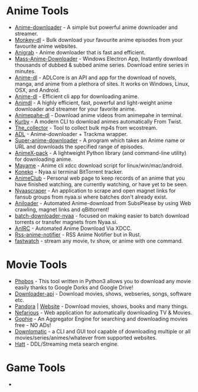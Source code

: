 # Anime Tools

-   [Anime-downloader](https://github.com/anime-dl/anime-downloader) - A simple but powerful anime downloader and streamer.
-   [Monkey-dl](https://github.com/Oshan96/monkey-dl) - Bulk download your favourite anime episodes from your favourite anime websites.
-   [Anigrab](https://github.com/ngomile/anigrab) - Anime downloader that is fast and efficient.
-   [Mass-Anime-Downloader](https://github.com/Zebraslive/Mass-Anime-Downloader) - Windows Electron App, Instantly download thousands of dubbed & subbed anime series. Download entire series in minutes.
-   [Anime-dl](https://github.com/vrienstudios/anime-dl) - ADLCore is an API and app for the download of novels, manga, and anime from a plethora of sites. It works on Windows, Linux, OSX, and Android.
-   [Anime-dl](https://github.com/gabelluardo/anime-dl) - Efficient cli app for downloading anime.
-   [Animdl](https://github.com/justfoolingaround/animdl) - A highly efficient, fast, powerful and light-weight anime downloader and streamer for your favorite anime.
-   [Animepahe-dl](https://github.com/KevCui/animepahe-dl) - Download anime videos from animepahe in terminal.
-   [Kurby](https://github.com/aberrier/kurby) - A modern CLI to download animes automatically From Twist.
-   [The_collector](https://github.com/cyberrumor/the_collector) - Tool to collect bulk mp4s from wcostream.
-   [ADL](https://github.com/RaitaroH/adl) - Anime-downloader + Trackma wrapper.
-   [Super-anime-downloader](https://github.com/ali-sajjad-rizavi/super-anime-downloader) - A program which takes an Anime name or URL and downloads the specified range of episodes.
-   [AnimeX-pack](https://github.com/Mastersam07/animeX-pack) - A lightweight Python library (and command-line utility) for downloading anime.
-   [Mayame](https://github.com/asakura42/manyame) - Anime cli xdcc download script for linux/win/mac/android.
-   [Koneko](https://github.com/irevenko/koneko) - Nyaa.si terminal BitTorrent tracker.
-   [AnimeClub](https://github.com/Moisz22/AnimeClub) - Personal web page to keep records of an anime that you have finished watching, are currently watching, or have yet to be seen.
-   [Nyaascraper](https://github.com/zaini/nyaascraper) - An application to scrape and open magnet links for fansub groups from nyaa.si where batches don't already exist.
-   [Aniloader](https://github.com/Xanahol/Aniloader) - Automated Anime-download from SubsPlease by using Web crawling, magnet links and qBittorrent!
-   [batch-downloader-nyaa](https://github.com/marcpinet/batch-downloader-nyaa.si/) - focused on making easier to batch download torrents or transfer magnets from Nyaa.si.
-   [AnIRC](https://github.com/burgersc12/AnIRC) - Automated Anime Download Via XDCC.
-   [Rss-anime-notifier](https://gitlab.com/blankX/rss-anime-notifier-rs) - RSS Anime Notifier but in Rust.
-   [fastwatch](https://github.com/ree1261/fastwatch) - stream any movie, tv show, or anime with one command.

# Movie Tools

-   [Phobos](https://github.com/billythegoat356/Phobos) - This tool written in Python3 allows you to download any movie easily thanks to Google Dorks and Google Drive!
-   [Downloader-api](https://github.com/SagarPaul007/downloader-api) - Download movies, shows, webseries, songs, software etc.
-   [Pandora](https://github.com/SagarPaul007/pandora) | [Website](https://pandora-sp.netlify.app/) - Download movies, shows, books and many things.
-   [Nefarious](https://github.com/lardbit/nefarious) - Web application for automatically downloading TV & Movies.
-   [Gophie](https://github.com/Go-phie/gophie) - An Aggregator Engine for searching and downloading movies free - NO ADs!
-   [Downlomatic](https://github.com/TimerErTim/downlomatic) - a CLI and GUI tool capable of downloading multiple or all movies/series/animes/whatever from supported websites.
-   [Hatt](https://github.com/FrenchGithubUser/Hatt) - DDL/Streaming meta search engine.

# Game Tools
-

